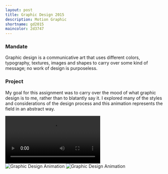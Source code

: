 ```yaml
---
layout: post
title: Graphic Design 2015
description: Motion Graphic
shortname: gd2015
maincolor: 2d3747
---
```


### Mandate
Graphic design is a communicative art that uses different colors, typography, textures, images and shapes to carry over some kind of message; no work of design is purposeless.

### Project
My goal for this assignment was to carry over the mood of what graphic design is to me, rather than to blatantly say it. I explored many of the styles and considerations of the design process and this animation represents the field in an abstract way.


<video controls="" preload="metadata" style="background-color: #{{ page.maincolor }};">
	<source src="/assets/img/portfolio/{{ page.shortname }}/{{ page.shortname }}.mp4" type="video/mp4">
	<source src="/assets/img/portfolio/{{ page.shortname }}/{{ page.shortname }}.webm" type="video/webm">
	<source src="/assets/img/portfolio/{{ page.shortname }}/{{ page.shortname }}.ogv" type="video/ogg">
	<p>Your browser does not support the video tag.</p>
</video>

<div>
	<img src="/assets/projects/{{ page.shortname }}/{{ page.shortname }}_anim_1.gif" alt="Graphic Design Animation">
	<img src="/assets/projects/{{ page.shortname }}/{{ page.shortname }}_anim_2.gif" alt="Graphic Design Animation">
</div>